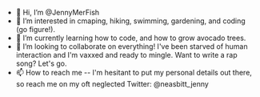 - 👋 Hi, I’m @JennyMerFish
- 👀 I’m interested in cmaping, hiking, swimming, gardening, and coding (go figure!).
- 🌱 I’m currently learning how to code, and how to grow avocado trees.
- 💞️ I’m looking to collaborate on everything! I've been starved of human interaction and I'm vaxxed and ready to mingle. Want to write a rap song? Let's go.
- 📫 How to reach me -- I'm hesitant to put my personal details out there, so reach me on my oft neglected Twitter: @neasbitt_jenny

<!---
JennyMerFish/JennyMerFish is a ✨ special ✨ repository because its `README.md` (this file) appears on your GitHub profile.
You can click the Preview link to take a look at your changes.
--->
